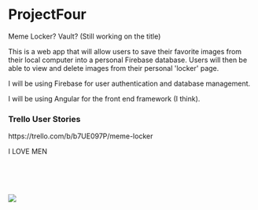 <h1>ProjectFour</h1>

Meme Locker? Vault? (Still working on the title)

This is a web app that will allow users to save their favorite images from their local computer into a personal Firebase database. Users will then be able to view and delete images from their personal 'locker' page.

I will be using Firebase for user authentication and database management. 

I will be using Angular for the front end framework (I think). 


<h3>Trello User Stories</h3>
https://trello.com/b/b7UE097P/meme-locker

I LOVE MEN

<br>
<br>
<br>

<img src="https://78.media.tumblr.com/69dcf2fdc8c91d5008a166d696f208dc/tumblr_nmvoibzALY1tdihcbo1_500.gif"></img>

